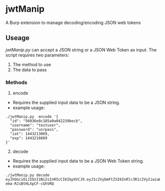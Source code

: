 # jwtManip
A Burp extension to manage decoding/encoding JSON web tokens

## Useage
*jwtManip.py* can accept a JSON string or a JSON Web Token as input.
The script requires two parameters:

1. The method to use
1. The data to pass

### Methods
1. encode
  - Requires the supplied input data to be a JSON string.
  - example usage:
```
./jwtManip.py  encode '{
  "id": "56036e8c185a9a042239becb",
  "username": "testuser",
  "password": "usrpass",
  "iat": 1443213069,
  "exp": 1443216669
}'
```
2. decode
  - Requires the supplied input data to be a JSON Web Token string.
  - example usage:
```
./jwtManip.py decode eyJhbGciOiJIUzI1NiIsInR5cCI6IkpXVCJ9.eyJ1c2VybmFtZSI6InRlc3R1c2VyIiwiaWF0IjoxNDQzMjEzMDY5LCJwYXNzd29yZCI6InVzcnBhc3MiLCJpZCI6IjU2MDM2ZThjMTg1YTlhMDQyMjM5YmVjYiIsImV4cCI6MTQ0MzIxNjY2OX0.dMwrvCeRSRRwJ5a8NvN0-ema-RJiBtHLXpCF-cGhVRQ
```
